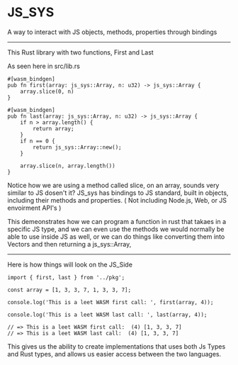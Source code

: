 # JS_SYS

A way to interact with JS objects, methods, properties through bindings
______________________________

This Rust library with two functions, First and Last

As seen here in src/lib.rs

```
#[wasm_bindgen]
pub fn first(array: js_sys::Array, n: u32) -> js_sys::Array {
    array.slice(0, n)
}

#[wasm_bindgen]
pub fn last(array: js_sys::Array, n: u32) -> js_sys::Array {
    if n > array.length() {
        return array;
    }
    if n == 0 {
        return js_sys::Array::new();
    }

    array.slice(n, array.length())
}

```

Notice how we are using a method called slice, on an array, sounds very similar to JS dosen't it? JS_sys has bindings to JS standard, built in objects, including their methods and properties. ( Not including Node.js, Web, or JS envoirment API's )

This demeonstrates how we can program a function in rust that takaes in a specific JS type, and we can even use the methods we would normally be able to use inside JS as well, or we can do things like converting them into Vectors and then returning a js_sys::Array,

________
Here is how things will look on the JS_Side

```
import { first, last } from '../pkg';

const array = [1, 3, 3, 7, 1, 3, 3, 7];

console.log('This is a leet WASM first call: ', first(array, 4));

console.log('This is a leet WASM last call: ', last(array, 4));

// => This is a leet WASM first call:  (4) [1, 3, 3, 7]
// => This is a leet WASM last call:  (4) [1, 3, 3, 7]

```

This gives us the ability to create implementations that uses both Js Types and Rust types, and allows us easier access between the two languages.
